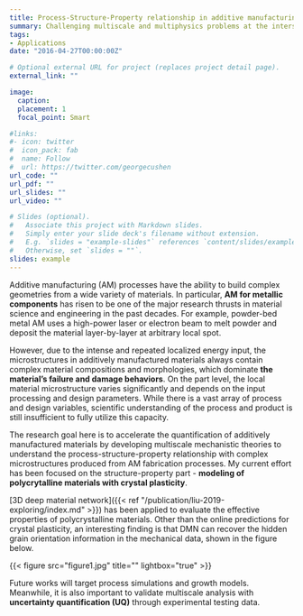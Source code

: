 ```yaml
---
title: Process-Structure-Property relationship in additive manufacturing
summary: Challenging multiscale and multiphysics problems at the intersection of mechanics, computational analysis, material science and data science.
tags:
- Applications
date: "2016-04-27T00:00:00Z"

# Optional external URL for project (replaces project detail page).
external_link: ""

image:
  caption: 
  placement: 1
  focal_point: Smart

#links:
#- icon: twitter
#  icon_pack: fab
#  name: Follow
#  url: https://twitter.com/georgecushen
url_code: ""
url_pdf: ""
url_slides: ""
url_video: ""

# Slides (optional).
#   Associate this project with Markdown slides.
#   Simply enter your slide deck's filename without extension.
#   E.g. `slides = "example-slides"` references `content/slides/example-slides.md`.
#   Otherwise, set `slides = ""`.
slides: example
---
```

Additive manufacturing (AM) processes have the ability to build complex geometries from a wide variety of materials. In particular, **AM for metallic components** has risen to be one of the major research thrusts in material science and engineering in the past decades. For example, powder-bed metal AM uses a high-power laser or electron beam to melt powder and deposit the material layer-by-layer at arbitrary local spot.

However, due to the intense and repeated localized energy input, the microstructures in additively manufactured materials always contain complex material compositions and morphologies, which dominate **the material’s failure and damage behaviors**. On the part level, the local material microstructure varies significantly and depends on the input processing and design parameters. While there is a vast array of process and design variables, scientific understanding of the process and product is still insufficient to fully utilize this capacity.

The research goal here is to accelerate the quantification of additively manufactured materials by developing multiscale mechanistic theories to understand the process-structure-property relationship with complex microstructures produced from AM fabrication processes. My current effort has been focused on the structure-property part - **modeling of polycrytalline materials with crystal plasticity**.

[3D deep material network]({{< ref "/publication/liu-2019-exploring/index.md" >}}) has been applied to evaluate the effective properties of polycrystalline materials. Other than the online predictions for crystal plasticity, an interesting finding is that DMN can recover the hidden grain orientation information in the mechanical data, shown in the figure below.

{{< figure src="figure1.jpg" title="" lightbox="true" >}}

Future works will target process simulations and growth models. Meanwhile, it is also important to validate multiscale analysis with **uncertainty quantification (UQ)** through experimental testing data. 